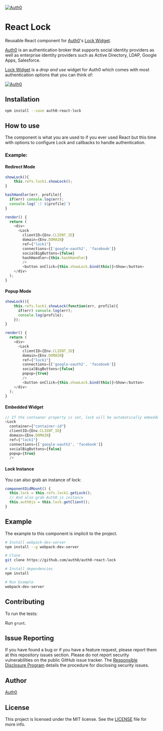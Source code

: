 [![Auth0](https://cloudup.com/c2evgl2cz3j+)](http://auth0.com)

# React Lock

Reusable React component for [Auth0](http://auth0.com)'s [Lock Widget](https://github.com/auth0/lock).

[Auth0](https://auth0.com) is an authentication broker that supports social identity providers as well as enterprise identity providers such as Active Directory, LDAP, Google Apps, Salesforce.

[Lock Widget](https://github.com/auth0/lock) is a _drop and use_ widget for Auth0 which comes with most authentication options that you can think of:

[![Auth0](https://cloudup.com/ceeo-qIlCTd+)](http://auth0.com)

## Installation

```bash
npm install --save auth0-react-lock
```

## How to use
The component is what you are used to if you ever used React but this time with options to configure Lock and callbacks to handle authentication.

### Example:
#### Redirect Mode
```js
showLock(){
    this.refs.lock1.showLock();
}

hashHandler(err, profile){
  if(err) console.log(err);
  console.log(`:) ${profile}`)
}

render() {
  return (
    <div>
      <Lock
        clientID={Env.CLIENT_ID}
        domain={Env.DOMAIN}
        ref={"lock1"}
        connections={['google-oauth2', 'facebook']}
        socialBigButtons={false}
        hashHandler={this.hashHandler}
        />
        <button onClick={this.showLock.bind(this)}>Show</button>
    </div>
  );
}
```

#### Popup Mode
```js
showLock(){
    this.refs.lock1.showLock(function(err, profile){
      if(err) console.log(err);
      console.log(profile);
    });
}

render() {
  return (
    <div>
      <Lock
        clientID={Env.CLIENT_ID}
        domain={Env.DOMAIN}
        ref={"lock1"}
        connections={['google-oauth2', 'facebook']}
        socialBigButtons={false}
        popup={true}
        />
        <button onClick={this.showLock.bind(this)}>Show</button>
    </div>
  );
}
```

#### Embedded Widget

```js
// If the contaaner property is set, lock will be automatically embedded
<Lock
  container={"container-id"}
  clientID={Env.CLIENT_ID}
  domain={Env.DOMAIN}
  ref={"lock1"}
  connections={['google-oauth2', 'facebook']}
  socialBigButtons={false}
  popup={true}
  />
```

#### Lock Instance

You can also grab an instance of lock:

```js
componentDidMount() {
  this.lock = this.refs.lock1.getLock();
  // And also grab Auth0.js instance
  this.auth0js = this.lock.getClient();
}
```

## Example

The example to this component is implicit to the project.

```bash
# Install webpack-dev-server
npm install --g webpack-dev-server

# Clone
git clone https://github.com/auth0/auth0-react-lock

# Install dependencies
npm install

# Run Example
webpack-dev-server
```

## Contributing

To run the tests:

Run `grunt`.


## Issue Reporting

If you have found a bug or if you have a feature request, please report them at this repository issues section. Please do not report security vulnerabilities on the public GitHub issue tracker. The [Responsible Disclosure Program](https://auth0.com/whitehat) details the procedure for disclosing security issues.

## Author

[Auth0](auth0.com)

## License

This project is licensed under the MIT license. See the [LICENSE](LICENSE) file for more info.
